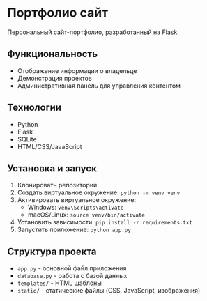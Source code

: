 # Портфолио сайт

Персональный сайт-портфолио, разработанный на Flask.

## Функциональность

- Отображение информации о владельце
- Демонстрация проектов
- Административная панель для управления контентом

## Технологии

- Python
- Flask
- SQLite
- HTML/CSS/JavaScript

## Установка и запуск

1. Клонировать репозиторий
2. Создать виртуальное окружение: `python -m venv venv`
3. Активировать виртуальное окружение:
   - Windows: `venv\Scripts\activate`
   - macOS/Linux: `source venv/bin/activate`
4. Установить зависимости: `pip install -r requirements.txt`
5. Запустить приложение: `python app.py`

## Структура проекта

- `app.py` - основной файл приложения
- `database.py` - работа с базой данных
- `templates/` - HTML шаблоны
- `static/` - статические файлы (CSS, JavaScript, изображения) 